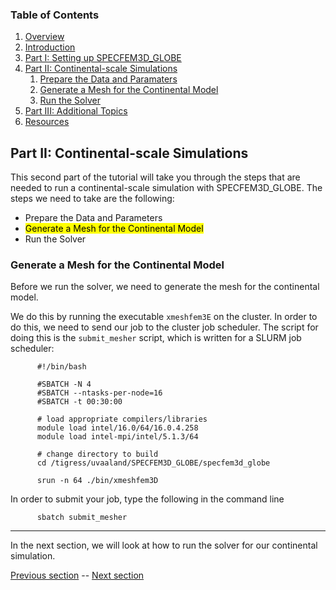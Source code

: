 ### Table of Contents
1. [Overview](/index.md)
2. [Introduction](/intro_specfem.md)
3. [Part I: Setting up SPECFEM3D_GLOBE](/setup_specfem3d.md)
4. [Part II: Continental-scale Simulations](/prepare_data.md)
    1. [Prepare the Data and Paramaters](/prepare_data.md)
    2. [Generate a Mesh for the Continental Model](/generate_mesh.md)
    3. [Run the Solver](/run_solver.md)
5. [Part III: Additional Topics](/partIII.md)
6. [Resources](resources.md)


## Part II: Continental-scale Simulations

This second part of the tutorial will take you through the steps that are
needed to run a continental-scale simulation with SPECFEM3D_GLOBE. The steps we
need to take are the following:
* Prepare the Data and Parameters
* <mark>Generate a Mesh for the Continental Model</mark>
* Run the Solver

### Generate a Mesh for the Continental Model

Before we run the solver, we need to generate the mesh for the continental
model.

We do this by running the executable `xmeshfem3E` on the cluster. In order to
do this, we need to send our job to the cluster job scheduler. The script for
doing this is the `submit_mesher` script, which is written for a SLURM job
scheduler:

```shell
      #!/bin/bash
      
      #SBATCH -N 4
      #SBATCH --ntasks-per-node=16
      #SBATCH -t 00:30:00
      
      # load appropriate compilers/libraries
      module load intel/16.0/64/16.0.4.258
      module load intel-mpi/intel/5.1.3/64
      
      # change directory to build
      cd /tigress/uvaaland/SPECFEM3D_GLOBE/specfem3d_globe
      
      srun -n 64 ./bin/xmeshfem3D
```

In order to submit your job, type the following in the command line

```shell
      sbatch submit_mesher
```













---
In the next section, we will look at how to run the solver for our continental
simulation.

[Previous section](/prepare_data.md) -- [Next section](/generate_mesh.md)
